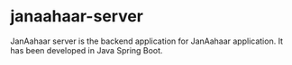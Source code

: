 # janaahaar-server

JanAahaar server is the backend application for JanAahaar application. It has been developed in Java Spring Boot.
